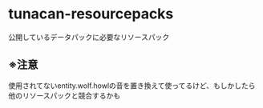 # tunacan-resourcepacks
公開しているデータパックに必要なリソースパック

## ※注意
使用されてないentity.wolf.howlの音を置き換えて使ってるけど、もしかしたら他のリソースパックと競合するかも
